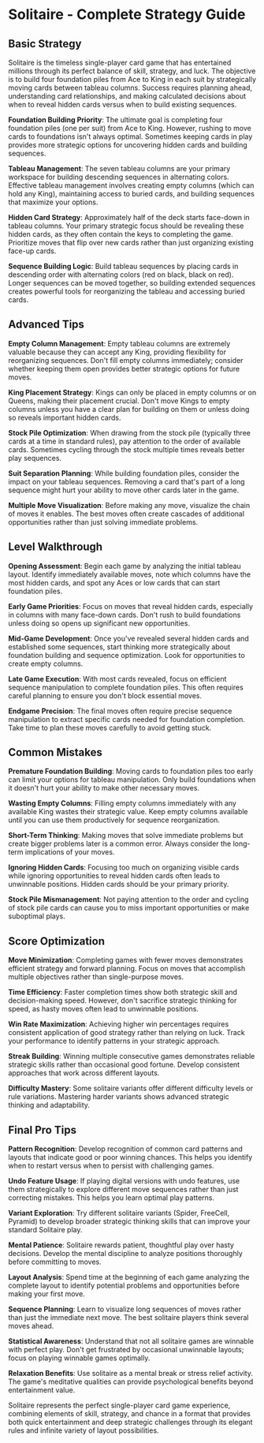 # Solitaire - Complete Strategy Guide

## Basic Strategy

Solitaire is the timeless single-player card game that has entertained millions through its perfect balance of skill, strategy, and luck. The objective is to build four foundation piles from Ace to King in each suit by strategically moving cards between tableau columns. Success requires planning ahead, understanding card relationships, and making calculated decisions about when to reveal hidden cards versus when to build existing sequences.

**Foundation Building Priority**: The ultimate goal is completing four foundation piles (one per suit) from Ace to King. However, rushing to move cards to foundations isn't always optimal. Sometimes keeping cards in play provides more strategic options for uncovering hidden cards and building sequences.

**Tableau Management**: The seven tableau columns are your primary workspace for building descending sequences in alternating colors. Effective tableau management involves creating empty columns (which can hold any King), maintaining access to buried cards, and building sequences that maximize your options.

**Hidden Card Strategy**: Approximately half of the deck starts face-down in tableau columns. Your primary strategic focus should be revealing these hidden cards, as they often contain the keys to completing the game. Prioritize moves that flip over new cards rather than just organizing existing face-up cards.

**Sequence Building Logic**: Build tableau sequences by placing cards in descending order with alternating colors (red on black, black on red). Longer sequences can be moved together, so building extended sequences creates powerful tools for reorganizing the tableau and accessing buried cards.

## Advanced Tips

**Empty Column Management**: Empty tableau columns are extremely valuable because they can accept any King, providing flexibility for reorganizing sequences. Don't fill empty columns immediately; consider whether keeping them open provides better strategic options for future moves.

**King Placement Strategy**: Kings can only be placed in empty columns or on Queens, making their placement crucial. Don't move Kings to empty columns unless you have a clear plan for building on them or unless doing so reveals important hidden cards.

**Stock Pile Optimization**: When drawing from the stock pile (typically three cards at a time in standard rules), pay attention to the order of available cards. Sometimes cycling through the stock multiple times reveals better play sequences.

**Suit Separation Planning**: While building foundation piles, consider the impact on your tableau sequences. Removing a card that's part of a long sequence might hurt your ability to move other cards later in the game.

**Multiple Move Visualization**: Before making any move, visualize the chain of moves it enables. The best moves often create cascades of additional opportunities rather than just solving immediate problems.

## Level Walkthrough

**Opening Assessment**: Begin each game by analyzing the initial tableau layout. Identify immediately available moves, note which columns have the most hidden cards, and spot any Aces or low cards that can start foundation piles.

**Early Game Priorities**: Focus on moves that reveal hidden cards, especially in columns with many face-down cards. Don't rush to build foundations unless doing so opens up significant new opportunities.

**Mid-Game Development**: Once you've revealed several hidden cards and established some sequences, start thinking more strategically about foundation building and sequence optimization. Look for opportunities to create empty columns.

**Late Game Execution**: With most cards revealed, focus on efficient sequence manipulation to complete foundation piles. This often requires careful planning to ensure you don't block essential moves.

**Endgame Precision**: The final moves often require precise sequence manipulation to extract specific cards needed for foundation completion. Take time to plan these moves carefully to avoid getting stuck.

## Common Mistakes

**Premature Foundation Building**: Moving cards to foundation piles too early can limit your options for tableau manipulation. Only build foundations when it doesn't hurt your ability to make other necessary moves.

**Wasting Empty Columns**: Filling empty columns immediately with any available King wastes their strategic value. Keep empty columns available until you can use them productively for sequence reorganization.

**Short-Term Thinking**: Making moves that solve immediate problems but create bigger problems later is a common error. Always consider the long-term implications of your moves.

**Ignoring Hidden Cards**: Focusing too much on organizing visible cards while ignoring opportunities to reveal hidden cards often leads to unwinnable positions. Hidden cards should be your primary priority.

**Stock Pile Mismanagement**: Not paying attention to the order and cycling of stock pile cards can cause you to miss important opportunities or make suboptimal plays.

## Score Optimization

**Move Minimization**: Completing games with fewer moves demonstrates efficient strategy and forward planning. Focus on moves that accomplish multiple objectives rather than single-purpose moves.

**Time Efficiency**: Faster completion times show both strategic skill and decision-making speed. However, don't sacrifice strategic thinking for speed, as hasty moves often lead to unwinnable positions.

**Win Rate Maximization**: Achieving higher win percentages requires consistent application of good strategy rather than relying on luck. Track your performance to identify patterns in your strategic approach.

**Streak Building**: Winning multiple consecutive games demonstrates reliable strategic skills rather than occasional good fortune. Develop consistent approaches that work across different layouts.

**Difficulty Mastery**: Some solitaire variants offer different difficulty levels or rule variations. Mastering harder variants shows advanced strategic thinking and adaptability.

## Final Pro Tips

**Pattern Recognition**: Develop recognition of common card patterns and layouts that indicate good or poor winning chances. This helps you identify when to restart versus when to persist with challenging games.

**Undo Feature Usage**: If playing digital versions with undo features, use them strategically to explore different move sequences rather than just correcting mistakes. This helps you learn optimal play patterns.

**Variant Exploration**: Try different solitaire variants (Spider, FreeCell, Pyramid) to develop broader strategic thinking skills that can improve your standard Solitaire play.

**Mental Patience**: Solitaire rewards patient, thoughtful play over hasty decisions. Develop the mental discipline to analyze positions thoroughly before committing to moves.

**Layout Analysis**: Spend time at the beginning of each game analyzing the complete layout to identify potential problems and opportunities before making your first move.

**Sequence Planning**: Learn to visualize long sequences of moves rather than just the immediate next move. The best solitaire players think several moves ahead.

**Statistical Awareness**: Understand that not all solitaire games are winnable with perfect play. Don't get frustrated by occasional unwinnable layouts; focus on playing winnable games optimally.

**Relaxation Benefits**: Use solitaire as a mental break or stress relief activity. The game's meditative qualities can provide psychological benefits beyond entertainment value.

Solitaire represents the perfect single-player card game experience, combining elements of skill, strategy, and chance in a format that provides both quick entertainment and deep strategic challenges through its elegant rules and infinite variety of layout possibilities.